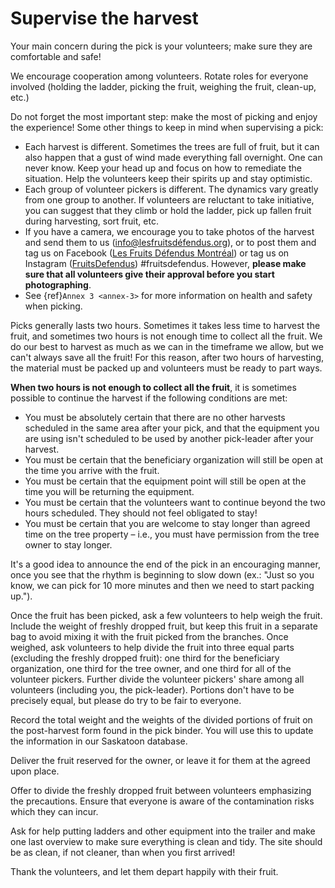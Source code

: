 # Supervise the harvest

Your main concern during the pick is your volunteers; make sure they are comfortable and safe!

We encourage cooperation among volunteers. Rotate roles for everyone involved (holding the ladder, picking the fruit, weighing the fruit, clean-up, etc.)

Do not forget the most important step: make the most of picking and enjoy the experience! Some other things to keep in mind when supervising a pick:

- Each harvest is different. Sometimes the trees are full of fruit, but it can also happen that a gust of wind made everything fall overnight. One can never know. Keep your head up and focus on how to remediate the situation. Help the volunteers keep their spirits up and stay optimistic.
- Each group of volunteer pickers is different. The dynamics vary greatly from one group to another. If volunteers are reluctant to take initiative, you can suggest that they climb or hold the ladder, pick up fallen fruit during harvesting, sort fruit, etc.
- If you have a camera, we encourage you to take photos of the harvest and send them to us ([info@lesfruitsdéfendus.org](mailto:info@lesfruitsdéfendus.org)), or to post them and tag us on Facebook ([Les Fruits Défendus Montréal](https://www.facebook.com/lesfruitsdefendus.montreal)) or tag us on Instagram ([FruitsDefendus](https://www.instagram.com/fruitsdefendus/)) #fruitsdefendus. However, **please make sure that all volunteers give their approval before you start photographing**.
- See {ref}`Annex 3 <annex-3>` for more information on health and safety when picking.

Picks generally lasts two hours. Sometimes it takes less time to harvest the fruit, and sometimes two hours is not enough time to collect all the fruit. We do our best to harvest as much as we can in the timeframe we allow, but we can't always save all the fruit! For this reason, after two hours of harvesting, the material must be packed up and volunteers must be ready to part ways.

**When two hours is not enough to collect all the fruit**, it is sometimes possible to continue the harvest if the following conditions are met:
- You must be absolutely certain that there are no other harvests scheduled in the same area after your pick, and that the equipment you are using isn't scheduled to be used by another pick-leader after your harvest.
- You must be certain that the beneficiary organization will still be open at the time you arrive with the fruit.
- You must be certain that the equipment point will still be open at the time you will be returning the equipment.
- You must be certain that the volunteers want to continue beyond the two hours scheduled. They should not feel obligated to stay!
- You must be certain that you are welcome to stay longer than agreed time on the tree property – i.e., you must have permission from the tree owner to stay longer.

It's a good idea to announce the end of the pick in an encouraging manner, once you see that the rhythm is beginning to slow down (ex.: "Just so you know, we can pick for 10 more minutes and then we need to start packing up.").

Once the fruit has been picked, ask a few volunteers to help weigh the fruit. Include the weight of freshly dropped fruit, but keep this fruit in a separate bag to avoid mixing it with the fruit picked from the branches. Once weighed, ask volunteers to help divide the fruit into three equal parts (excluding the freshly dropped fruit): one third for the beneficiary organization, one third for the tree owner, and one third for all of the volunteer pickers. Further divide the volunteer pickers' share among all volunteers (including you, the pick-leader). Portions don't have to be precisely equal, but please do try to be fair to everyone.

Record the total weight and the weights of the divided portions of fruit on the post-harvest form found in the pick binder. You will use this to update the information in our Saskatoon database.

Deliver the fruit reserved for the owner, or leave it for them at the agreed upon place.

Offer to divide the freshly dropped fruit between volunteers emphasizing the precautions. Ensure that everyone is aware of the contamination risks which they can incur.

Ask for help putting ladders and other equipment into the trailer and make one last overview to make sure everything is clean and tidy. The site should be as clean, if not cleaner, than when you first arrived!

Thank the volunteers, and let them depart happily with their fruit.

